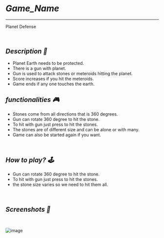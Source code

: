 # _Game_Name_

---

Planet Defense

<br>

## _Description 📃_

- Planet Earth needs to be protected.
- There is a gun with planet.
- Gun is used to attack stones or meteroids hitting the planet.
- Score increases if you hit the meteroids.
- Game ends if any one touches the earth.

## _functionalities 🎮_

- Stones come from all directions that is 360 degrees.
- Gun can rotate 360 degree to hit the stone.
- To hit with gun just press to hit the stones.
- The stones are of different size and can be alone or with many.
- Game can also be started again if you want.

<br>

## _How to play? 🕹️_

- Gun can rotate 360 degree to hit the stone.
- To hit with gun just press to hit the stones.
- the stone size varies so we need to hit them all.

<br>

## _Screenshots 📸_

<br>

![image](../../assets/images/Planet_Defense.png)

<br>
